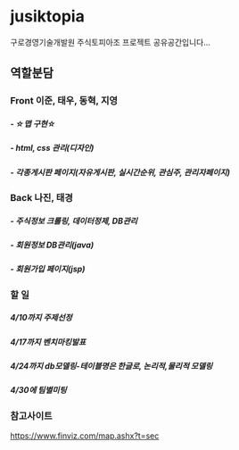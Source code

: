 ﻿# jusiktopia
구로경영기술개발원 주식토피아조 프로젝트 공유공간입니다...



## 역할분담
### Front 이준, 태우, 동혁, 지영
#####  - ☆맵 구현☆
#####  - html, css 관리(디자인)
#####  - 각종게시판 페이지(자유게시판, 실시간순위, 관심주, 관리자페이지)

### Back 나진, 태경
#####  - 주식정보 크롤링, 데이터정제, DB관리 
#####  - 회원정보 DB관리(java)
#####  - 회원가입 페이지(jsp)




### 할 일 
##### 4/10까지 주제선정

##### 4/17까지 벤치마킹발표

##### 4/24까지 db모델링-테이블명은 한글로, 논리적,물리적 모델링

##### 4/30에 팀별미팅





### 참고사이트
https://www.finviz.com/map.ashx?t=sec

